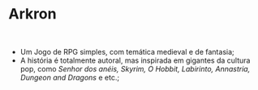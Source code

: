 <h1>Arkron</h1>
<br>
<ul>
  <li>Um Jogo de RPG simples, com temática medieval e de fantasia;</li>
  <li>A história é totalmente autoral, mas inspirada em gigantes da cultura pop, como <i>Senhor dos anéis, Skyrim, O Hobbit, Labirinto, Annastria, Dungeon and Dragons</i> e etc.;</li>

